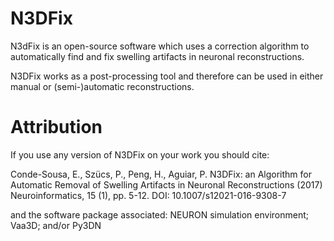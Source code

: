 # N3DFix

N3dFix is an open-source software which uses a correction algorithm to automatically find and fix swelling artifacts in neuronal reconstructions. 

N3DFix works as a post-processing tool and therefore can be used in either manual or (semi-)automatic reconstructions.  

# Attribution

If you use any version of N3DFix on your work you should cite:

Conde-Sousa, E., Szücs, P., Peng, H., Aguiar, P. N3DFix: an Algorithm for Automatic Removal of Swelling Artifacts in Neuronal Reconstructions (2017) Neuroinformatics, 15 (1), pp. 5-12. DOI: 10.1007/s12021-016-9308-7

and the software package associated: NEURON simulation environment; Vaa3D; and/or Py3DN
